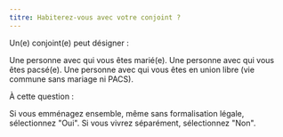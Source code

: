 ```yaml
---
titre: Habiterez-vous avec votre conjoint ?
---
```


Un(e) conjoint(e) peut désigner :

Une personne avec qui vous êtes marié(e).
Une personne avec qui vous êtes pacsé(e).
Une personne avec qui vous êtes en union libre (vie commune sans mariage ni PACS).

À cette question :

Si vous emménagez ensemble, même sans formalisation légale, sélectionnez "Oui".
Si vous vivrez séparément, sélectionnez "Non".